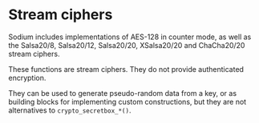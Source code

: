 # Stream ciphers

Sodium includes implementations of AES-128 in counter mode, as well as the Salsa20/8, Salsa20/12, Salsa20/20, XSalsa20/20 and ChaCha20/20 stream ciphers.

These functions are stream ciphers. They do not provide authenticated encryption.

They can be used to generate pseudo-random data from a key, or as building blocks for implementing custom constructions, but they are not alternatives to `crypto_secretbox_*()`.
